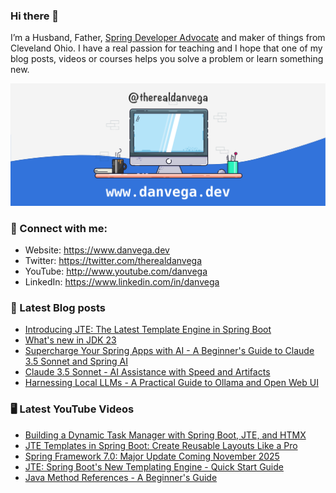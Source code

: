 ### Hi there 👋

I’m a Husband, Father, [Spring Developer Advocate](https://tanzu.vmware.com/developer/advocates/) and maker of things from Cleveland Ohio. I have a real passion for teaching and I hope that one of my blog posts, videos or courses helps you solve a problem or learn something new.

![Profile Header](./github_profile_header.png)

### 🤝 Connect with me:

- Website: https://www.danvega.dev
- Twitter: https://twitter.com/therealdanvega
- YouTube: http://www.youtube.com/danvega
- LinkedIn: https://www.linkedin.com/in/danvega

### 📝 Latest Blog posts

<!-- BLOG-POST-LIST:START -->
- [Introducing JTE: The Latest Template Engine in Spring Boot](/blog/2024/10/01/hello-jte)
- [What&#39;s new in JDK 23](/blog/2024/09/12/jdk-23-first-look)
- [Supercharge Your Spring Apps with AI - A Beginner&#39;s Guide to Claude 3.5 Sonnet and Spring AI](/blog/2024/08/07/claude-sonnet-spring-ai)
- [Claude 3.5 Sonnet - AI Assistance with Speed and Artifacts](/blog/2024/08/06/claude-sonnet-35)
- [Harnessing Local LLMs - A Practical Guide to Ollama and Open Web UI](/blog/2024/08/05/ollama-web-ui)
<!-- BLOG-POST-LIST:END -->

### 🖥 Latest YouTube Videos

<!-- YOUTUBE:START -->
- [Building a Dynamic Task Manager with Spring Boot, JTE, and HTMX](https://www.youtube.com/watch?v=kFksiDRZ824)
- [JTE Templates in Spring Boot: Create Reusable Layouts Like a Pro](https://www.youtube.com/watch?v=dWe-C3-YQEg)
- [Spring Framework 7.0: Major Update Coming November 2025](https://www.youtube.com/watch?v=SYq4x8rHJQw)
- [JTE: Spring Boot&#39;s New Templating Engine - Quick Start Guide](https://www.youtube.com/watch?v=KoWgHSWA1cc)
- [Java Method References - A Beginner&#39;s Guide](https://www.youtube.com/watch?v=DELCbBuCHHE)
<!-- YOUTUBE:END -->
